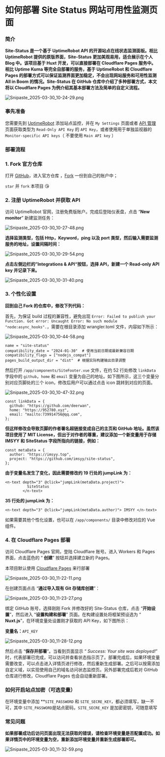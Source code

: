 
# 如何部署 Site Status 网站可用性监测页面

### 简介

**Site-Status 是一个基于 UptimeRobot API 的开源站点在线状态监测面板。相比 UptimeRobot 提供的原版界面，Site-Status 更加美观易用，适合展示在个人 Blog 中。该项目基于 Huxt 开发，可以直接部署在 Cloudflare Pages 服务中。相比 Uptime Kuma 等完全自部署的服务，基于 UptimeRobot 和 Cloudflare Pages 的部署方式可以保证监测界面更加稳定，不会出现网站服务和可用性监测 All in Boom 的情况。Site-Status 在 GitHub 仓库中介绍了多种部署方式，本文将以 Cloudflare Pages 为例介绍其基本部署方法及简单的自定义流程。**

![Snipaste_2025-03-30_10-24-29.png](https://img.106996.xyz/file/Snipaste_2025-03-30_10-24-29.png)

### 事先准备

您需要先到 [UptimeRobot](https://uptimerobot.com/dashboard) 添加站点监控，并在 `My Settings` 页面或者 [API 管理](https://dashboard.uptimerobot.com/integrations) 页面获取类型为 `Read-Only API Key` 的 `API Key`，或者使用用于单独监视器的 `Monitor-specific API keys`（ 不要使用 `Main API key` ）

### 部署流程

### 1. Fork 官方仓库

打开 [GitHub](https://github.com/)，进入官方仓库 ，[Fork](https://github.com/imsyy/site-status) 一份到自己的账户中；

`star` 并 `fork` 本项目 😘

### 2. 注册 UptimeRobot 并获取 API

访问 UptimeRobot 官网，注册免费版账户。完成后登陆仪表盘，点击 “**New monitor**” 新建监测任务：

![Snipaste_2025-03-30_10-27-48.png](https://img.106996.xyz/file/Snipaste_2025-03-30_10-27-48.png)

**选择监测类型，包括 Http，Keyword，ping 以及 port 类型，然后输入需要监测服务的地址，设置间隔时间：**

![Snipaste_2025-03-30_10-29-54.png](https://img.106996.xyz/file/Snipaste_2025-03-30_10-29-54.png)

**点击左侧边栏的”Integrations & API“按钮，选择 API，新建一个 Read-only API key 并记录下来。**

![Snipaste_2025-03-30_10-31-40.png](https://img.106996.xyz/file/Snipaste_2025-03-30_10-31-40.png)

### 3. 个性化设置

**回到自己 Fork 的仓库中，修改下列代码：**

首先，为保证 build 过程的兼容性，避免出现 `Error: Failed to publish your Function. Got error: Uncaught Error: No such module "node:async_hooks".`，需要在根目录添加 wrangler.toml 文件，内容如下所示：

![Snipaste_2025-03-30_10-44-58.png](https://img.106996.xyz/file/Snipaste_2025-03-30_10-44-58.png)

```
name = "site-status"
compatibility_date = "2024-01-30"  # 使用当前日期或最新兼容日期
compatibility_flags = ["nodejs_compat"]
pages_build_output_dir = "dist"  # 根据实际构建输出目录调整
```

然后打开 `/app/components/SiteFooter.vue` 文件，在约 52 行处修改 `linkData` 字段中的 `github`，`home` 和 `email` 变量为自己的地址。如下图所示，这三个变量分别对应页脚处的三个 icon，修改后用户可以通过点击 icon 跳转到对应的页面。

![Snipaste_2025-03-30_10-47-32.png](https://img.106996.xyz/file/Snipaste_2025-03-30_10-47-32.png)

```
const linkData = {
  github: "https://github.com/deerwan",
  home: "https://952780.xyz",
  email: "mailto:739914756@qq.com",
};
```

**但这样修改会导致页脚的作者署名超链接变成自己的主页和 GitHub 地址。虽然该项目使用了 MIT License，但出于对作者的尊重，建议添加一个新变量用于存储 IMSYY 和 SiteStatus 字段所指向的链接，例如：**

```
const metaData = {
  author: "https://imsyy.top",
  project: "https://github.com/imsyy/site-status",
};
```

**由于变量名发生了变化，因此需要修改约 19 行处的 jumpLink 为：**

```
<n-text depth="3" @click="jumpLink(metaData.project)">
          SiteStatus
        </n-text>
```

**35 行处的 jumpLink 为：**

```
<n-text depth="3" @click="jumpLink(metaData.author)"> IMSYY </n-text>
```

如果需要其他个性化设置，也可以在 `/app/components/` 目录中修改对应的 Vue 组件。

### 4. 在 Cloudflare Pages 部署

访问 Cloudflare Pages 官网，登陆 Cloudflare 账号。进入 Workers 和 Pages 界面，点击蓝色的 “ **创建**” 按钮并选择建立新的 Pages。

本项目默认使用 [Cloudflare Pages](https://pages.cloudflare.com/) 来行部署

![Snipaste_2025-03-30_11-22-11.png](https://img.106996.xyz/file/Snipaste_2025-03-30_11-22-11.png)

在创建页面点击 “**通过导入现有 Git 存储库创建**”：

![Snipaste_2025-03-30_11-23-27.png](https://img.106996.xyz/file/Snipaste_2025-03-30_11-23-27.png)

绑定 GitHub 账号，选择刚刚 Fork 并修改好的 Site-Status 仓库，点击 “**开始设置**”，然后进入 “**设置构建和部署**” 页面。在构建设置处将框架预设选为 “ **Nuxt.js**”，在环境变量处设置刚才获取的 API Key，如下图所示：

**变量名：**`API_KEY`

![Snipaste_2025-03-30_11-28-12.png](https://img.106996.xyz/file/Snipaste_2025-03-30_11-28-12.png)

然后点击 “**保存并部署**”。当看到页面显示 “ *Success: Your site was deployed!*” 时，代表部署已完成，可以访问并查看状态指示页了。部署完成后，如果环境变量需要改变，可以点击进入详情页进行修改，然后重新生成部署。之后可以按需添加自定义域，以实现使用自己的域名访问状态监控页。另外部署完成后若对 GitHub 仓库进行修改，Cloudflare Pages 也会自动重新部署。

### 如何开启站点加密（可选变量）

在环境变量中添加 **`SITE_PASSWORD` 和 `SITE_SECRE_KEY`，都必须填写，缺一不可，其中 `SITE_PASSWORD`是站点密码，`SITE_SECRE_KEY` 是加密密钥，可随意填写

### 常见问题

**如果部署成功后访问页面出现无法获取的错误，请检查环境变量是否配置成功。如果详情页中的环境变量为空，重新添加环境变量并重新生成部署即可。**

![Snipaste_2025-03-30_11-32-59.png](https://img.106996.xyz/file/Snipaste_2025-03-30_11-32-59.png)
